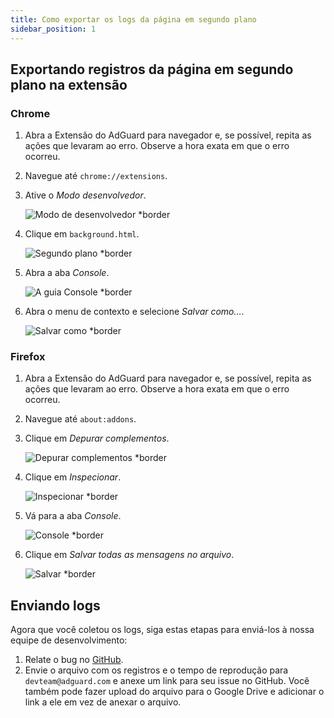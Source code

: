 ```yaml
---
title: Como exportar os logs da página em segundo plano
sidebar_position: 1
---
```


## Exportando registros da página em segundo plano na extensão

### Chrome

1. Abra a Extensão do AdGuard para navegador e, se possível, repita as ações que levaram ao erro. Observe a hora exata em que o erro ocorreu.

2. Navegue até `chrome://extensions`.

3. Ative o _Modo desenvolvedor_.

   ![Modo de desenvolvedor \*border](https://cdn.adguardvpn.com/content/kb/ad_blocker/browser_extension/developer_mode1.png)

4. Clique em `background.html`.

   ![Segundo plano \*border](https://cdn.adguardvpn.com/content/kb/ad_blocker/browser_extension/background1.png)

5. Abra a aba _Console_.

   ![A guia Console \*border](https://cdn.adguardvpn.com/content/kb/vpn/browser_extension/console.png)

6. Abra o menu de contexto e selecione _Salvar como…_.

   ![Salvar como \*border](https://cdn.adguardvpn.com/content/kb/vpn/browser_extension/save.png)

### Firefox

1. Abra a Extensão do AdGuard para navegador e, se possível, repita as ações que levaram ao erro. Observe a hora exata em que o erro ocorreu.

2. Navegue até `about:addons`.

3. Clique em _Depurar complementos_.

   ![Depurar complementos \*border](https://cdn.adguardvpn.com/content/kb/vpn/browser_extension/add-ons.png)

4. Clique em _Inspecionar_.

   ![Inspecionar \*border](https://cdn.adguardvpn.com/content/kb/vpn/browser_extension/inspect.png)

5. Vá para a aba _Console_.

   ![Console \*border](https://cdn.adguardvpn.com/content/kb/vpn/browser_extension/ff_console.png)

6. Clique em _Salvar todas as mensagens no arquivo_.

   ![Salvar \*border](https://cdn.adguardvpn.com/content/kb/vpn/browser_extension/save-to-file.png)

## Enviando logs

Agora que você coletou os logs, siga estas etapas para enviá-los à nossa equipe de desenvolvimento:

1. Relate o bug no [GitHub](https://github.com/AdguardTeam/AdguardBrowserExtension/issues/new/choose).
2. Envie o arquivo com os registros e o tempo de reprodução para `devteam@adguard.com` e anexe um link para seu issue no GitHub. Você também pode fazer upload do arquivo para o Google Drive e adicionar o link a ele em vez de anexar o arquivo.

